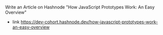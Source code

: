 Write an Article on Hashnode "How JavaScript Prototypes Work: An Easy Overview"
 - link https://dev-cohort.hashnode.dev/how-javascript-prototypes-work-an-easy-overview 